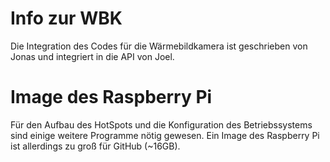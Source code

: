 # Info zur WBK
Die Integration des Codes für die Wärmebildkamera ist geschrieben von Jonas und integriert in die API von Joel.


# Image des Raspberry Pi
Für den Aufbau des HotSpots und die Konfiguration des Betriebssystems sind einige weitere Programme nötig gewesen. Ein Image des Raspberry Pi ist allerdings zu groß für GitHub (~16GB).